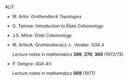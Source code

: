#LIT

* M. Artin: *Grothendieck Topologies*
* G. Tamme: *Introduction to Étale Cohomology*
* J.S. Milne: *Étale Cohomology*
* M. Artin/A. Grothendieck/J.-L. Verdier: *SGA 4*

  Lecture notes in mathematics **269**, **270**, **305** (1972/73)
* P. Deligne: *SGA 4½*

  Lecture notes in mathematics **569** (1977)
